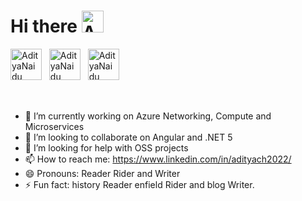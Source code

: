 # Hi there <img src="https://upload.wikimedia.org/wikipedia/commons/b/b1/Sun.svg" alt="AdityaNaidu" height="35" width="35" /> 

<div style="display:flex">
<a href="https://www.linkedin.com/in/adityanaidu2020/" ><img src="https://upload.wikimedia.org/wikipedia/commons/c/c9/Linkedin.svg" alt="AdityaNaidu" height="50" width="50" target="_blank" /></a>&nbsp; &nbsp;
<a href="https://adi-ch2019.medium.com/" target="_blank"><img src="https://upload.wikimedia.org/wikipedia/commons/e/ec/Medium_logo_Monogram.svg" alt="AdityaNaidu" height="50" width="50" /></a>&nbsp; &nbsp;
<a href="https://stackoverflow.com/users/10760843/aditya" target="_blank"><img src="https://upload.wikimedia.org/wikipedia/commons/8/81/Stackoverflow_icon.png" alt="AdityaNaidu" height="50" width="50"  /></a>&nbsp; &nbsp;
</div>

<p style="height:1.5em"></p>


- 🔭 I’m currently working on Azure Networking, Compute and Microservices
- 👯 I’m looking to collaborate on Angular and .NET 5
- 🤔 I’m looking for help with OSS projects
- 📫 How to reach me: https://www.linkedin.com/in/adityach2022/
- 😄 Pronouns: Reader Rider and Writer
- ⚡ Fun fact: history Reader enfield Rider and blog Writer. 
